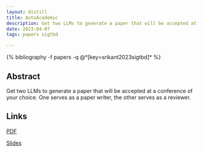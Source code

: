 ```yaml
---
layout: distill
title: AutoAcademic
description: Get two LLMs to generate a paper that will be accepted at a conference of your choice
date: 2023-04-07
tags: papers sigtbd

---
```

<div class="publications">
    {% bibliography -f papers -q @*[key=srikant2023sigtbd]* %}
</div>

## Abstract 
Get two LLMs to generate a paper that will be accepted at a conference of your choice. One serves as a paper writer, the other serves as a reviewer.

## Links
[PDF](/assets/papers/sigtbd_23.pdf)

[Slides](/assets/papers/slides_sigtbd_23.pdf)
